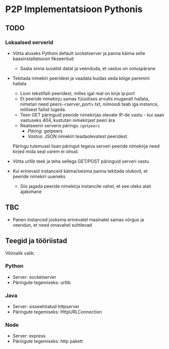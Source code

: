 # P2P Implementatsioon Pythonis

## TODO

### Lokaalsed serverid

- Võtta aluseks Pythoni default socketserver ja panna käima selle baasinstallatsioon fikseeritud
    - Saata sinna suvalist datat ja veenduda, et vastus on ootuspärane
- Tekitada nimekiri peeridest ja vaadata kuidas seda kõige paremini hallata
    - Loon tekstifaili peeridest, milles igal real on kirje ip:port
    - Et peeride nimekirju samas füüsilises arvutis mugavalt hallata, nimetan need peers-<server_port>.txt, niimoodi teab
        iga instance, millisest failist lugeda. 
    - Teen GET päringuid peeride nimekirjas olevate IP-de vastu - kui saan vastuseks 404, kustutan nimekirjast peeri ära
    - Realiseerin serveris päringu `/getpeers`
        - _Päring_: getpeers
        + _Vastus_: JSON nimekiri teadaolevatest peeridest.
        
    Päringu tulemusel lisan päringut tegeva serveri peeride nimekirja need kirjed mida seal varem ei olnud.     
        
         
- Võtta urllib teek ja teha sellega GET/POST päringuid serveri vastu
- Kui erinevaid instanceid käima/seisma panna tekitada olukord, et peeride nimekiri uueneks
    - Siis jagada peeride nimekirja instancite vahel, et see oleks alati ajakohane



## TBC

- Panen instanced jooksma erinevatel masinatel samas võrgus ja veendun, et need omavahel suhtlevad


## Teegid ja tööriistad

Võimalik valik:

### Python
- Server: socketserver
- Päringute tegemiseks: urllib

### Java
- Server: sisseehitatud httpserver
- Päringute tegemiseks: HttpURLConnection

### Node
- Server: express
- Päringute tegemiseks: http pakett

